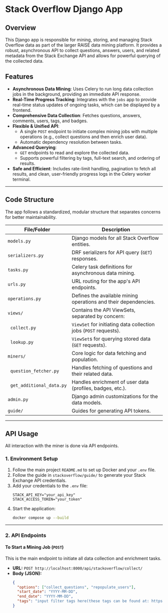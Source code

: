 # Stack Overflow Django App

## Overview
This Django app is responsible for mining, storing, and managing Stack Overflow data as part of the larger RAISE data mining platform. It provides a robust, asynchronous API to collect questions, answers, users, and related metadata from the Stack Exchange API and allows for powerful querying of the collected data.

## Features
- **Asynchronous Data Mining**: Uses Celery to run long data collection jobs in the background, providing an immediate API response.
- **Real-Time Progress Tracking**: Integrates with the `jobs` app to provide real-time status updates of ongoing tasks, which can be displayed by a frontend.
- **Comprehensive Data Collection**: Fetches questions, answers, comments, users, tags, and badges.
- **Flexible & Unified API**:
    - A single `POST` endpoint to initiate complex mining jobs with multiple operations (e.g., collect questions and then enrich user data).
    - Automatic dependency resolution between tasks.
- **Advanced Querying**:
    - `GET` endpoints to read and explore the collected data.
    - Supports powerful filtering by tags, full-text search, and ordering of results.
- **Safe and Efficient**: Includes rate-limit handling, pagination to fetch all results, and clean, user-friendly progress logs in the Celery worker terminal.

---

## Code Structure
The app follows a standardized, modular structure that separates concerns for better maintainability.

| File/Folder                  | Description                                                                  |
|------------------------------|------------------------------------------------------------------------------|
| `models.py`                  | Django models for all Stack Overflow entities.                               |
| `serializers.py`             | DRF serializers for API query (`GET`) responses.                             |
| `tasks.py`                   | Celery task definitions for asynchronous data mining.                        |
| `urls.py`                    | URL routing for the app's API endpoints.                                     |
| `operations.py`              | Defines the available mining operations and their dependencies.              |
| `views/`                     | Contains the API ViewSets, separated by concern:                             |
| &nbsp;&nbsp;`collect.py`     | `ViewSet` for initiating data collection jobs (`POST` requests).               |
| &nbsp;&nbsp;`lookup.py`      | `ViewSet`s for querying stored data (`GET` requests).                        |
| `miners/`                    | Core logic for data fetching and population.                                 |
| &nbsp;&nbsp;`question_fetcher.py`    | Handles fetching of questions and their related data.                      |
| &nbsp;&nbsp;`get_additional_data.py` | Handles enrichment of user data (profiles, badges, etc.).                  |
| `admin.py`                   | Django admin customizations for the data models.                             |
| `guide/`                     | Guides for generating API tokens.                                            |

---

## API Usage

All interaction with the miner is done via API endpoints.

### 1. Environment Setup

1.  Follow the main project `README.md` to set up Docker and your `.env` file.
2.  Follow the guide in `stackoverflow/guide/` to generate your Stack Exchange API credentials.
3.  Add your credentials to the `.env` file:
    ```
    STACK_API_KEY="your_api_key"
    STACK_ACCESS_TOKEN="your_token"
    ```
4.  Start the application:
    ```sh
    docker compose up --build
    ```

---

### 2. API Endpoints

#### To Start a Mining Job (`POST`)

This is the main endpoint to initiate all data collection and enrichment tasks.

- **URL:** `POST http://localhost:8000/api/stackoverflow/collect/`
- **Body (JSON):**
  ```json
  {
    "options": ["collect_questions", "repopulate_users"],
    "start_date": "YYYY-MM-DD",
    "end_date": "YYYY-MM-DD",
    "tags": "input filter tags here(these tags can be found at: https://stackoverflow.com/tags)"
  }